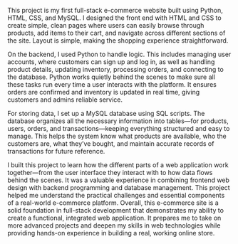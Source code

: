 This project is my first full-stack e-commerce website built using Python, HTML, CSS, and MySQL. I designed the front end with HTML and CSS to create simple, clean pages where users can easily browse through products, add items to their cart, and navigate across different sections of the site. Layout is simple, making the shopping experience straightforward.

On the backend, I used Python to handle logic. This includes managing user accounts, where customers can sign up and log in, as well as handling product details, updating inventory, processing orders, and connecting to the database. Python works quietly behind the scenes to make sure all these tasks run every time a user interacts with the platform. It ensures orders are confirmed and inventory is updated in real time, giving customers and admins reliable service.

For storing data, I set up a MySQL database using SQL scripts. The database organizes all the necessary information into tables—for products, users, orders, and transactions—keeping everything structured and easy to manage. This helps the system know what products are available, who the customers are, what they’ve bought, and maintain accurate records of transactions for future reference.

I built this project to learn how the different parts of a web application work together—from the user interface they interact with to how data flows behind the scenes. It was a valuable experience in combining frontend web design with backend programming and database management. This project helped me understand the practical challenges and essential components of a real-world e-commerce platform. Overall, this e-commerce site is a solid foundation in full-stack development that demonstrates my ability to create a functional, integrated web application. It prepares me to take on more advanced projects and deepen my skills in web technologies while providing hands-on experience in building a real, working online store.
